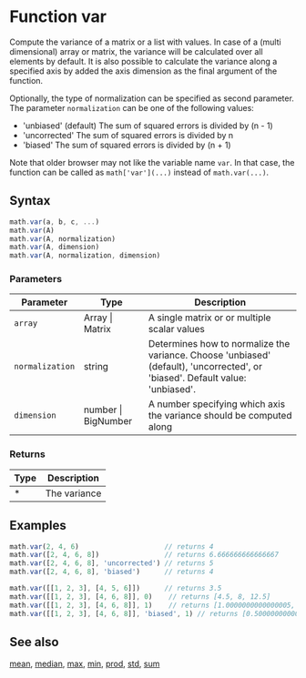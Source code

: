 <!-- Note: This file is automatically generated from source code comments. Changes made in this file will be overridden. -->

# Function var

Compute the variance of a matrix or a  list with values.
In case of a (multi dimensional) array or matrix, the variance will be calculated over all elements by default. It is also possible to calculate the variance along a specified axis by added the axis dimension as the final argument of the function.

Optionally, the type of normalization can be specified as second
parameter. The parameter `normalization` can be one of the following values:

- 'unbiased' (default) The sum of squared errors is divided by (n - 1)
- 'uncorrected'        The sum of squared errors is divided by n
- 'biased'             The sum of squared errors is divided by (n + 1)

Note that older browser may not like the variable name `var`. In that
case, the function can be called as `math['var'](...)` instead of
`math.var(...)`.


## Syntax

```js
math.var(a, b, c, ...)
math.var(A)
math.var(A, normalization)
math.var(A, dimension)
math.var(A, normalization, dimension)
```

### Parameters

Parameter | Type | Description
--------- | ---- | -----------
`array` | Array &#124; Matrix |  A single matrix or or multiple scalar values
`normalization` | string |  Determines how to normalize the variance. Choose 'unbiased' (default), 'uncorrected', or 'biased'. Default value: 'unbiased'.
`dimension` | number &#124; BigNumber | A number specifying which axis the variance should be computed along

### Returns

Type | Description
---- | -----------
* | The variance


## Examples

```js
math.var(2, 4, 6)                     // returns 4
math.var([2, 4, 6, 8])                // returns 6.666666666666667
math.var([2, 4, 6, 8], 'uncorrected') // returns 5
math.var([2, 4, 6, 8], 'biased')      // returns 4

math.var([[1, 2, 3], [4, 5, 6]])      // returns 3.5
math.var([[1, 2, 3], [4, 6, 8]], 0)    // returns [4.5, 8, 12.5]
math.var([[1, 2, 3], [4, 6, 8]], 1)    // returns [1.0000000000000005, 1.9999999999999964]
math.var([[1, 2, 3], [4, 6, 8]], 'biased', 1) // returns [0.500000000000002, 1.9999999999999982]
```


## See also

[mean](mean.md),
[median](median.md),
[max](max.md),
[min](min.md),
[prod](prod.md),
[std](std.md),
[sum](sum.md)
